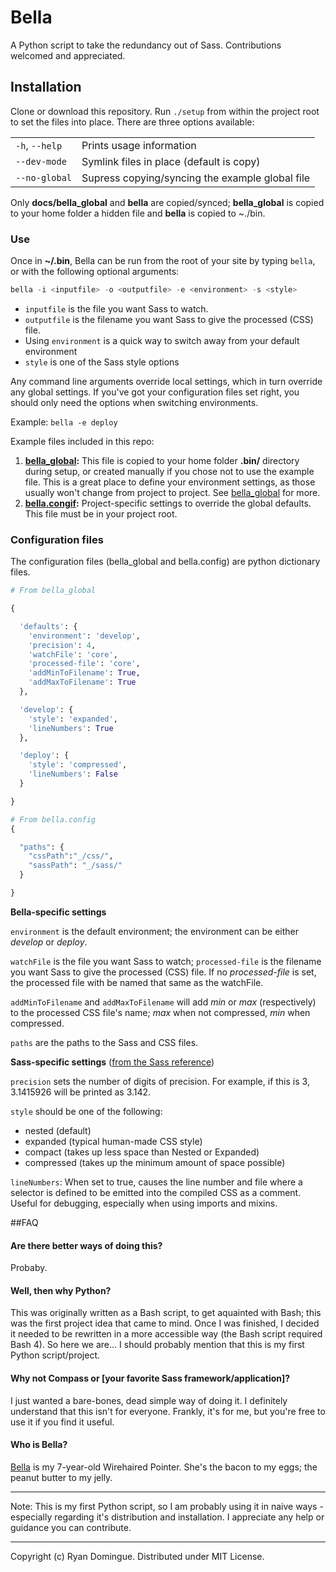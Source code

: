 Bella
===================

A Python script to take the redundancy out of Sass. Contributions welcomed and appreciated.

## Installation

Clone or download this repository. Run ```./setup``` from within the project root to set the files into place. There are three options available:

<table>
  <tr>
    <td><code>-h</code>, <code>--help</code></td>
    <td>Prints usage information</td>
  </tr>
  <tr>
    <td><code>--dev-mode</code></td>
    <td>Symlink files in place (default is copy)</td>
  </tr>
  <tr>
    <td><code>--no-global</code></td>
    <td>Supress copying/syncing the example global file</td>
  </tr>
</table>

Only **docs/bella\_global** and **bella** are copied/synced; **bella\_global** is copied to your home folder a hidden file and **bella** is copied to ~./bin.

### Use

Once in **~/.bin**, Bella can be run from the root of your site by typing ```bella```, or with the following optional arguments:

```python
bella -i <inputfile> -o <outputfile> -e <environment> -s <style>
```

- ```inputfile``` is the file you want Sass to watch.
- ```outputfile``` is the filename you want Sass to give the processed (CSS) file.
- Using ```environment``` is a quick way to switch away from your default environment
- ```style``` is one of the Sass style options

Any command line arguments override local settings, which in turn override any global settings. If you've got your configuration files set right, you should only need the options when switching environments.

Example: ```bella -e deploy```

Example files included in this repo:

1. **[bella_global](https://github.com/goodguyry/bella/blob/master/bella_global):**
This file is copied to your home folder **.bin/** directory during setup, or created manually if you chose not to use the example file. This is a great place to define your environment settings, as those usually won't change from project to project. See [bella_global](https://github.com/goodguyry/bella/blob/master/bella_global) for more.
2. **[bella.congif](https://github.com/goodguyry/bella/blob/master/bella.config):**
Project-specific settings to override the global defaults. This file must be in your project root.

### Configuration files

The configuration files (bella_global and bella.config) are python dictionary files.

```python
# From bella_global

{

  'defaults': {
    'environment': 'develop',
    'precision': 4,
    'watchFile': 'core',
    'processed-file': 'core',
    'addMinToFilename': True,
    'addMaxToFilename': True
  },

  'develop': {
    'style': 'expanded',
    'lineNumbers': True
  },

  'deploy': {
    'style': 'compressed',
    'lineNumbers': False
  }

}
```

```python
# From bella.config
{

  "paths": {
    "cssPath":"_/css/",
    "sassPath": "_/sass/"
  }

}

```

**Bella-specific settings**


```environment``` is the default environment; the environment can be either _develop_ or _deploy_.

```watchFile``` is the file you want Sass to watch; ```processed-file``` is the filename you want Sass to give the processed (CSS) file. If no _processed-file_ is set, the processed file with be named that same as the watchFile.

```addMinToFilename``` and ```addMaxToFilename``` will add _min_ or _max_ (respectively) to the processed CSS file's name; _max_ when not compressed, _min_ when compressed.

```paths``` are the paths to the Sass and CSS files.

**Sass-specific settings** ([from the Sass reference](http://sass-lang.com/docs/yardoc/file.SASS_REFERENCE.html))

```precision``` sets the number of digits of precision. For example, if this is 3, 3.1415926 will be printed as 3.142.

```style``` should be one of the following:

- nested (default)
- expanded (typical human-made CSS style)
- compact (takes up less space than Nested or Expanded)
- compressed (takes up the minimum amount of space possible)

```lineNumbers```: When set to true, causes the line number and file where a selector is defined to be emitted into the compiled CSS as a comment. Useful for debugging, especially when using imports and mixins.


##FAQ

#### Are there better ways of doing this?

Probaby.

#### Well, then why Python?

This was originally written as a Bash script, to get aquainted with Bash; this was the first project idea that came to mind. Once I was finished, I decided it needed to be rewritten in a more accessible way (the Bash script required Bash 4). So here we are... I should probably mention that this is my first Python script/project.

#### Why not Compass or [your favorite Sass framework/application]?

I just wanted a bare-bones, dead simple way of doing it. I definitely understand that this isn't for everyone. Frankly, it's for me, but you're free to use it if you find it useful.

#### Who is Bella?

[Bella](http://i.imgur.com/Nhu87.jpg) is my 7-year-old Wirehaired Pointer. She's the bacon to my eggs; the peanut butter to my jelly.

---

Note: This is my first Python script, so I am probably using it in naive ways - especially regarding it's distribution and installation. I appreciate any help or guidance you can contribute.

---

Copyright (c) Ryan Domingue. Distributed under MIT License.

